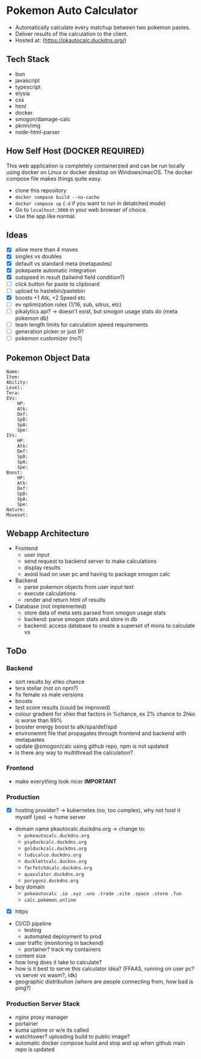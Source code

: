 # Pokemon Auto Calculator
- Automatically calculate every matchup between two pokemon pastes.
- Deliver results of the calculation to the client.
- Hosted at: (https://pkautocalc.duckdns.org/)

## Tech Stack
- bun
- javascript
- typescript
- elysia
- css
- html
- docker
- smogon/damage-calc
- pkmn/img
- node-html-parser

## How Self Host (DOCKER REQUIRED)
This web application is completely containerzied and can be run locally using docker on Linux or docker desktop on Windows/macOS. The docker compose file makes things quite easy. 
- clone this repository
- `docker compose build --no-cache`
- `docker compose up` (`-d` if you want to run in detatched mode)
- Go to `localhost:3000` in your web browser of choice.
- Use the app like normal.

## Ideas
- [x] allow more than 4 moves
- [x] singles vs doubles
- [x] default vs standard meta (metapastes)
- [x] pokepaste automatic integration
- [x] outspeed in result (tailwind field condition?)
- [ ] click button for paste to clipboard
- [ ] upload to hastebin/pastebin
- [x] boosts +1 Atk, +2 Speed etc
- [ ] ev optimization rules (1/16, sub, sitrus, etc)
- [ ] pikalytics api? -> doesn't exist, but smogon usage stats do (meta pokemon db)
- [ ] team length limits for calculation speed requirements
- [ ] generation picker or just 9?
- [ ] pokemon customizer (no?)

## Pokemon Object Data
```
Name:
Item:
Ability:
Level:
Tera:
EVs: 
	HP:
	Atk:
	Def:
	SpD:
	SpA:
	Spe:
IVs:
	HP:
	Atk:
	Def:
	SpD:
	SpA:
	Spe:
Boost:
	HP:
	Atk:
	Def:
	SpD:
	SpA:
	Spe:
Nature:
Moveset:
```

## Webapp Architecture

- Frontend
	- user input
	- send request to backend server to make calculations
	- display results
	- avoid load on user pc and having to package smogon calc
- Backend
	- parse pokemon objects from user input text
	- execute calculations
	- render and return html of results
- Database (not implemented)
	- store data of meta sets parsed from smogon usage stats
	- backend: parse smogon stats and store in db
	- backend: access database to create a superset of mons to calculate vs

## ToDo

### Backend
- sort results by xhko chance
- tera stellar (not on npm?)
- fix female vs male versions
- boosts
- test score results (could be improved)
- colour gradient for xhko that factors in %chance, ex 2% chance to 2hko is worse than 99%
- booster energy boost to atk/spa/def/spd
- environemnt file that propagates through frontend and backend with metapastes
- update @smogon/calc using github repo, npm is not updated
- is there any way to multithread the calculation?

### Frontend
- make everything look nicer **IMPORTANT**

### Production
- [x] hosting provider? -> kubernetes (no, too complex), why not host it myself (yes) -> home server 
- domain name pkautocalc.duckdns.org -> change to:
	- `pokeautocalc.duckdns.org`
	- `psyduckcalc.duckdns.org`
	- `golduckcalc.duckdns.org`
	- `ludicalco.duckdns.org`
	- `ducklettcalc.duckns.org`
	- `farfetchdcalc.duckdns.org`
	- `quaxulator.duckdns.org`
	- `porygonz.duckdns.org`
- buy domain
	- `pokeautocalc .io .xyz .uno .trade .site .space .store .fun`
	- `calc.pokemon.online`
- [x] https
- CI/CD pipeline
	- testing
	- automated deployment to prod
- user traffic (monitoring in backend)
	- portainer? track my containers
- content size
- how long does it take to calculate?
- how is it best to serve this calculator idea? (FFAAS, running on user pc? vs server vs wasm?, idk)
- geographic distribution (where are people connecting from, how bad is ping?)

### Production Server Stack
- nginx proxy manager
- portainer
- kuma uptime or w/e its called
- watchtower? uploading build to public image?
- automatic docker compose build and stop and up when github main repo is updated



